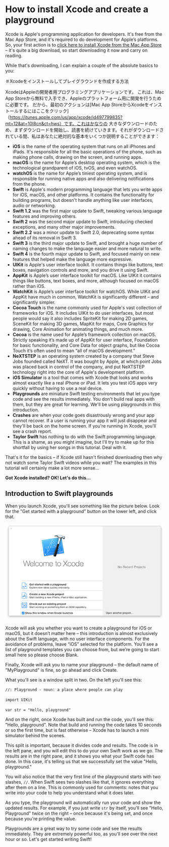 # How to install Xcode and create a playground

Xcode is Apple's programming application for developers. It's free from the Mac App Store, and it's required to do development for Apple’s platforms. So, your first action is to [click here to install Xcode from the Mac App Store](https://itunes.apple.com/us/app/xcode/id497799835?mt=12&at=10l8cn&ct=hws) – it's quite a big download, so start downloading it now and carry on reading.

While that's downloading, I can explain a couple of the absolute basics to you:

＃Xcodeをインストールしてプレイグラウンドを作成する方法

XcodeはAppleの開発者用プログラミングアプリケーションです。 これは、Mac App Storeから無料で入手でき、Appleのプラットフォーム用に開発を行うために必要です。 だから、最初のアクションは[Mac App StoreからXcodeをインストールするにはここをクリック]（https://itunes.apple.com/us/app/xcode/id497799835?mt=12&at=10l8cn&ct=hws）です。これはかなりの 大きなダウンロードのため、まずダウンロードを開始し、読書を続けていきます。それがダウンロードされている間、私はあなたに絶対的な基本をいくつか説明することができます：

- **iOS** is the name of the operating system that runs on all iPhones and iPads. It's responsible for all the basic operations of the phone, such as making phone calls, drawing on the screen, and running apps.
- **macOS** is the name for Apple’s desktop operating system, which is the technological grandparent of iOS, tvOS, and even watchOS.
- **watchOS** is the name for Apple’s tiniest operating system, and is responsible for running native apps and also delivering notifications from the phone.
- **Swift** is Apple's modern programming language that lets you write apps for iOS, macOS, and other platforms. It contains the functionality for building programs, but doesn't handle anything like user interfaces, audio or networking.
- **Swift 1.2** was the first major update to Swift, tweaking various language features and improving others.
- **Swift 2** was the second major update to Swift, introducing checked exceptions, and many other major improvements.
- **Swift 2.2** was a minor update to Swift 2.0, deprecating some syntax ahead of its removal in Swift 3.
- **Swift 3** is the third major update to Swift, and brought a huge number of naming changes to make the language easier and more natural to write.
- **Swift 4** is the fourth major update to Swift, and focused mainly on new features that helped make the language more expressive.
- **UIKit** is Apple's user interface toolkit. It contains things like buttons, text boxes, navigation controls and more, and you drive it using Swift.
- **AppKit** is Apple’s user interface toolkit for macOS. Like UIKit it contains things like buttons, text boxes, and more, although focused on macOS rather than iOS.
- **WatchKit** is Apple’s user interface toolkit for watchOS. While UIKit and AppKit have much in common, WatchKit is significantly different – and significantly simpler.
- **Cocoa Touch** is the name commonly used for Apple's vast collection of frameworks for iOS. It includes UIKit to do user interfaces, but most people would say it also includes SpriteKit for making 2D games, SceneKit for making 3D games, MapKit for maps, Core Graphics for drawing, Core Animation for animating things, and much more.
- **Cocoa** is the name used for Apple’s framework collection on macOS. Strictly speaking it’s made up of AppKit for user interface, Foundation for basic functionality, and Core Data for object graphs, but like Cocoa Touch it’s often used to mean “all of macOS development.”
- **NeXTSTEP** is an operating system created by a company that Steve Jobs founded called NeXT. It was bought by Apple, at which point Jobs was placed back in control of the company, and put NeXTSTEP technology right into the core of Apple's development platform.
- **iOS Simulator** is a tool that comes with Xcode that looks and works almost exactly like a real iPhone or iPad. It lets you test iOS apps very quickly without having to use a real device.
- **Playgrounds** are miniature Swift testing environments that let you type code and see the results immediately. You don't build real apps with them, but they are great for learning. We'll be using playgrounds in this introduction.
- **Crashes** are when your code goes disastrously wrong and your app cannot recover. If a user is running your app it will just disappear and they'll be back on the home screen. If you're running in Xcode, you'll see a crash report.
- **Taylor Swift** has nothing to do with the Swift programming language. This is a shame, as you might imagine, but I'll try to make up for this shortfall by using her songs in this tutorial. Deal with it.

That's it for the basics – if Xcode still hasn't finished downloading then why not watch some Taylor Swift videos while you wait? The examples in this tutorial will certainly make a lot more sense…

**Got Xcode installed? OK! Let's do this…**

## Introduction to Swift playgrounds

When you launch Xcode, you'll see something like the picture below. Look for the "Get started with a playground" button on the lower left, and click that. 

![When you launch Xcode you'll be asked what kind of project you want to make. Please choose Get Started with a Playground.](0-1.png)

Xcode will ask you whether you want to create a playground for iOS or macOS, but it doesn’t matter here – this introduction is almost exclusively about the Swift language, with no user interface components. For the avoidance of problems, leave “iOS” selected for the platform. You’ll see a list of playground templates you can choose from, but we’re going to start small here so please choose Blank.

Finally, Xcode will ask you to name your playground – the default name of "MyPlayground" is fine, so go ahead and click Create.

What you'll see is a window split in two. On the left you'll see this:

    //: Playground - noun: a place where people can play

    import UIKit

    var str = "Hello, playground"

And on the right, once Xcode has built and run the code, you'll see this: "Hello, playground". Note that build and running the code takes 10 seconds or so the first time, but is fast otherwise – Xcode has to launch a mini simulator behind the scenes.

This split is important, because it divides code and results. The code is in the left pane, and you will edit this to do your own Swift work as we go. The results are in the right pane, and it shows you what your Swift code has done. In this case, it's telling us that we successfully set the value "Hello, playground."

You will also notice that the very first line of the playground starts with two slashes, `//`. When Swift sees two slashes like that, it ignores everything after them on a line. This is commonly used for comments: notes that you write into your code to help you understand what it does later.

As you type, the playground will automatically run your code and show the updated results. For example, if you just write `str` by itself, you'll see "Hello, Playground" twice on the right – once because it's being set, and once because you're printing the value.

Playgrounds are a great way to try some code and see the results immediately. They are extremely powerful too, as you'll see over the next hour or so. Let's get started writing Swift!
